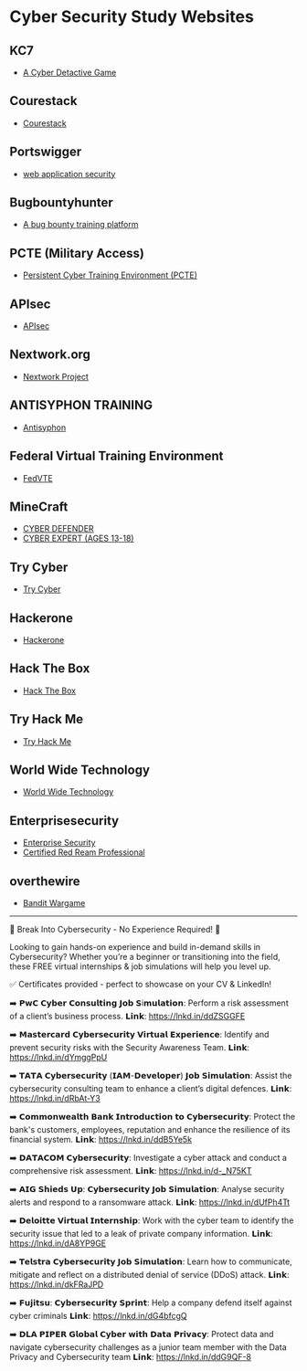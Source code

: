 # Cyber Security Study Websites

## KC7

* [A Cyber Detactive Game](https://kc7cyber.com/)

## Courestack

* [Courestack](https://redteamleaders.coursestack.com/catalog)

## Portswigger

* [web application security](https://portswigger.net/)

## Bugbountyhunter

* [A bug bounty training platform](https://www.bugbountyhunter.com/)

## PCTE (Military Access)

* [Persistent Cyber Training Environment (PCTE)](https://portal.pcte.mil/)

## APIsec

* [APIsec](https://www.apisec.ai/apisec-university)

## Nextwork.org

* [Nextwork Project](https://learn.nextwork.org/)

## ANTISYPHON TRAINING

* [Antisyphon](https://www.antisyphontraining.com/)

## Federal Virtual Training Environment

* [FedVTE](https://niccs.cisa.gov/education-training/federal-virtual-training-environment-fedvte)

## MineCraft

* [CYBER DEFENDER](https://education.minecraft.net/en-us/lessons/cyber-defender)
* [CYBER EXPERT (AGES 13-18)](https://education.minecraft.net/en-us/discover/cyber-and-digital-safety/cyber-expert)

## Try Cyber

* [Try Cyber](https://trycyber.us/)

## Hackerone

* [Hackerone](https://www.hackerone.com/)

## Hack The Box

* [Hack The Box](https://academy.hackthebox.com/)

## Try Hack Me

* [Try Hack Me](https://tryhackme.com/)

## World Wide Technology

* [World Wide Technology](https://www.wwt.com/)

## Enterprisesecurity

* [Enterprise Security](https://www.enterprisesecurity.io/)
* [Certified Red Ream Professional](https://www.alteredsecurity.com/post/certified-red-team-professional-crtp)

## overthewire

* [Bandit Wargame](https://overthewire.org/wargames/bandit/)

---

🚀 Break Into Cybersecurity - No Experience Required! 🔐

Looking to gain hands-on experience and build in-demand skills in Cybersecurity? Whether you’re a beginner or transitioning into the field, these FREE virtual internships & job simulations will help you level up.

✅ Certificates provided - perfect to showcase on your CV & LinkedIn!

➡️ 𝗣𝘄𝗖 𝗖𝘆𝗯𝗲𝗿 𝗖𝗼𝗻𝘀𝘂𝗹𝘁𝗶𝗻𝗴 𝗝𝗼𝗯 𝗦i𝗺𝘂𝗹𝗮𝘁𝗶𝗼𝗻: Perform a risk assessment of a client’s business process. 
𝗟𝗶𝗻𝗸: https://lnkd.in/ddZSGGFE

➡️ 𝗠𝗮𝘀𝘁𝗲𝗿𝗰𝗮𝗿𝗱 𝗖𝘆𝗯𝗲𝗿𝘀𝗲𝗰𝘂𝗿𝗶𝘁𝘆 𝗩𝗶𝗿𝘁𝘂𝗮𝗹 𝗘𝘅𝗽𝗲𝗿𝗶𝗲𝗻𝗰𝗲: Identify and prevent security risks with the Security Awareness Team. 
𝗟𝗶𝗻𝗸: https://lnkd.in/dYmggPpU

➡️ 𝗧𝗔𝗧𝗔 𝗖𝘆𝗯𝗲𝗿𝘀𝗲𝗰𝘂𝗿𝗶𝘁𝘆 (𝗜𝗔𝗠-𝗗𝗲𝘃𝗲𝗹𝗼𝗽𝗲𝗿) 𝗝𝗼𝗯 𝗦𝗶𝗺𝘂𝗹𝗮𝘁𝗶𝗼𝗻: Assist the cybersecurity consulting team to enhance a client’s digital defences. 
𝗟𝗶𝗻𝗸: https://lnkd.in/dRbAt-Y3

➡️ 𝗖𝗼𝗺𝗺𝗼𝗻𝘄𝗲𝗮𝗹𝘁𝗵 𝗕𝗮𝗻𝗸 𝗜𝗻𝘁𝗿𝗼𝗱𝘂𝗰𝘁𝗶𝗼𝗻 𝘁𝗼 𝗖𝘆𝗯𝗲𝗿𝘀𝗲𝗰𝘂𝗿𝗶𝘁𝘆: Protect the bank's customers, employees, reputation and enhance the resilience of its financial system. 
𝗟𝗶𝗻𝗸: https://lnkd.in/ddB5Ye5k

➡️ 𝗗𝗔𝗧𝗔𝗖𝗢𝗠 𝗖𝘆𝗯𝗲𝗿𝘀𝗲𝗰𝘂𝗿𝗶𝘁𝘆: Investigate a cyber attack and conduct a comprehensive risk assessment.
𝗟𝗶𝗻𝗸: https://lnkd.in/d-_N75KT

➡️ 𝗔𝗜𝗚 𝗦𝗵𝗶𝗲𝗱𝘀 𝗨𝗽: 𝗖𝘆𝗯𝗲𝗿𝘀𝗲𝗰𝘂𝗿𝗶𝘁𝘆 𝗝𝗼𝗯 𝗦𝗶𝗺𝘂𝗹𝗮𝘁𝗶𝗼𝗻: Analyse security alerts and respond to a ransomware attack. 
𝗟𝗶𝗻𝗸: https://lnkd.in/dUfPh4Tt

➡️ 𝗗𝗲𝗹𝗼𝗶𝘁𝘁𝗲 𝗩𝗶𝗿𝘁𝘂𝗮𝗹 𝗜𝗻𝘁𝗲𝗿𝗻𝘀𝗵𝗶𝗽: Work with the cyber team to identify the security issue that led to a leak of private company information. 
𝗟𝗶𝗻𝗸: https://lnkd.in/dA8YP9GE

➡️ 𝗧𝗲𝗹𝘀𝘁𝗿𝗮 𝗖𝘆𝗯𝗲𝗿𝘀𝗲𝗰𝘂𝗿𝗶𝘁𝘆 𝗝𝗼𝗯 𝗦𝗶𝗺𝘂𝗹𝗮𝘁𝗶𝗼𝗻: Learn how to communicate, mitigate and reflect on a distributed denial of service (DDoS) attack.
𝗟𝗶𝗻𝗸: https://lnkd.in/dkFRaJPD

➡️ 𝗙𝘂𝗷𝗶𝘁𝘀𝘂: 𝗖𝘆𝗯𝗲𝗿𝘀𝗲𝗰𝘂𝗿𝗶𝘁𝘆 𝗦𝗽𝗿𝗶𝗻𝘁: Help a company defend itself against cyber criminals 
𝗟𝗶𝗻𝗸: https://lnkd.in/dG4bfcgQ

➡️ 𝗗𝗟𝗔 𝗣𝗜𝗣𝗘𝗥 𝗚𝗹𝗼𝗯𝗮𝗹 𝗖𝘆𝗯𝗲𝗿 𝘄𝗶𝘁𝗵 𝗗𝗮𝘁𝗮 𝗣𝗿𝗶𝘃𝗮𝗰𝘆: Protect data and navigate cybersecurity challenges as a junior team member with the Data Privacy and Cybersecurity team
𝗟𝗶𝗻𝗸: https://lnkd.in/ddG9QF-8

